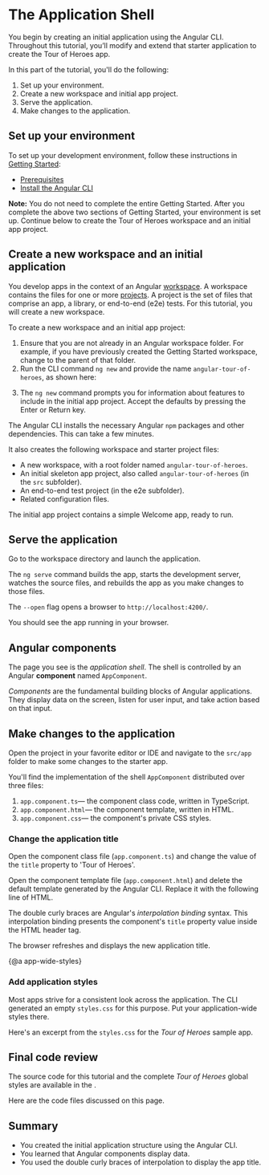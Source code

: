 # The Application Shell

You begin by creating an initial application using the Angular CLI. Throughout this tutorial, you’ll modify and extend that starter application to create the Tour of Heroes app.

In this part of the tutorial, you'll do the following:

1. Set up your environment.
2. Create a new workspace and initial app project.
3. Serve the application.
4. Make changes to the application.


## Set up your environment

To set up your development environment, follow these instructions in [Getting Started](guide/quickstart):

* [Prerequisites](guide/quickstart#prerequisites)
* [Install the Angular CLI](guide/quickstart#install-cli)

<div class="alert is-helpful">

**Note:** You do not need to complete the entire Getting Started. After you complete the above two sections of Getting Started, your environment is set up. Continue below to create the Tour of Heroes workspace and an initial app project.
</div>


## Create a new workspace and an initial application

You develop apps in the context of an Angular [workspace](guide/glossary#workspace). A workspace contains the files for one or more [projects](guide/glossary#project). A project is the set of files that comprise an app, a library, or end-to-end (e2e) tests. For this tutorial, you will create a new workspace.

To create a new workspace and an initial app project:

  1. Ensure that you are not already in an Angular workspace folder. For example, if you have previously created the Getting Started workspace, change to the parent of that folder.
  2. Run the CLI command `ng new` and provide the name `angular-tour-of-heroes`, as shown here:

  <!-- <code-example language="sh" class="code-shell">
     ng new angular-tour-of-heroes
  </code-example> -->

  3. The `ng new` command prompts you for information about features to include in the initial app project. Accept the defaults by pressing the Enter or Return key.

The Angular CLI installs the necessary Angular `npm` packages and other dependencies. This can take a few minutes.

It also creates the following workspace and starter project files:

  * A new workspace, with a root folder named `angular-tour-of-heroes`.
  * An initial skeleton app project, also called `angular-tour-of-heroes` (in the `src` subfolder).
  * An end-to-end test project (in the e2e subfolder).
  * Related configuration files.

The initial app project contains a simple Welcome app, ready to run.

## Serve the application

Go to the workspace directory and launch the application.

<!-- <code-example language="sh" class="code-shell">
  cd angular-tour-of-heroes
  ng serve --open
</code-example> -->

<div class="alert is-helpful">

The `ng serve` command builds the app, starts the development server,
watches the source files, and rebuilds the app as you make changes to those files.

The `--open` flag  opens a browser to `http://localhost:4200/`.

</div>

You should see the app running in your browser.

## Angular components

The page you see is the _application shell_.
The shell is controlled by an Angular **component** named `AppComponent`.

_Components_ are the fundamental building blocks of Angular applications.
They display data on the screen, listen for user input, and take action based on that input.

## Make changes to the application

Open the project in your favorite editor or IDE and navigate to the `src/app` folder to make some changes to the starter app.

You'll find the implementation of the shell `AppComponent` distributed over three files:

1. `app.component.ts`&mdash; the component class code, written in TypeScript.
1. `app.component.html`&mdash; the component template, written in HTML.
1. `app.component.css`&mdash; the component's private CSS styles.

### Change the application title

Open the component class file (`app.component.ts`) and change the value of the `title` property to 'Tour of Heroes'.

<!-- <code-example path="toh-pt0/src/app/app.component.ts" region="set-title" header="app.component.ts (class title property)" linenums="false">
</code-example> -->

Open the component template file (`app.component.html`) and
delete the default template generated by the Angular CLI.
Replace it with the following line of HTML.

<!-- <code-example path="toh-pt0/src/app/app.component.html"
  header="app.component.html (template)" linenums="false">
</code-example> -->

The double curly braces are Angular's *interpolation binding* syntax.
This interpolation binding presents the component's `title` property value
inside the HTML header tag.

The browser refreshes and displays the new application title.

{@a app-wide-styles}

### Add application styles

Most apps strive for a consistent look across the application.
The CLI generated an empty `styles.css` for this purpose.
Put your application-wide styles there.

Here's an excerpt from the `styles.css` for the _Tour of Heroes_ sample app.

<!-- <code-example path="toh-pt0/src/styles.1.css" header="src/styles.css (excerpt)">
</code-example> -->

## Final code review

The source code for this tutorial and the complete _Tour of Heroes_ global styles
are available in the <live-example></live-example>.

Here are the code files discussed on this page.

<!-- <code-tabs>

  <code-pane header="src/app/app.component.ts" path="toh-pt0/src/app/app.component.ts">
  </code-pane>

  <code-pane header="src/app/app.component.html" path="toh-pt0/src/app/app.component.html">
  </code-pane>

  <code-pane
    header="src/styles.css (excerpt)"
    path="toh-pt0/src/styles.1.css">
  </code-pane>
</code-tabs> -->

## Summary

* You created the initial application structure using the Angular CLI.
* You learned that Angular components display data.
* You used the double curly braces of interpolation to display the app title.
